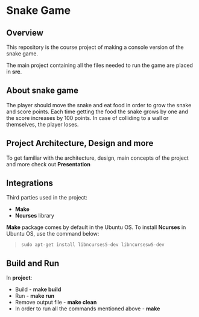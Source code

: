 # Snake Game

## Overview

This repository is the course project of making a console version of the snake game.

The main project containing all the files needed to run the game are placed in **src**.

## About snake game

The player should move the snake and eat food in order to grow the snake and score points. Each time getting the food the snake grows by one and the score increases by 100 points. In case of colliding to a wall or themselves, the player loses.

## Project Architecture, Design and more

To get familiar with the architecture, design, main concepts of the project and more check out **Presentation**

## Integrations

Third parties used in the project:

* **Make**
* **Ncurses** library

**Make** package comes by default in the Ubuntu OS.
To install **Ncurses** in Ubuntu OS, use the command below:
>``sudo apt-get install libncurses5-dev libncursesw5-dev``

##  Build and Run

In **project**:

* Build - **make build**
* Run - **make run**
* Remove output file - **make clean**
* In order to run all the commands mentioned above - **make**
